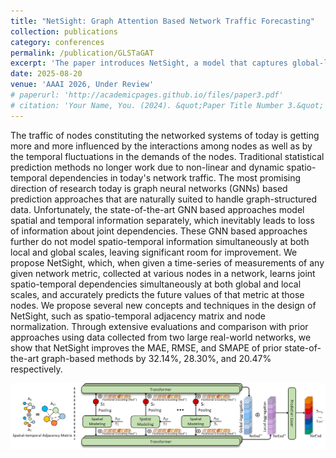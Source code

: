 ```yaml
---
title: "NetSight: Graph Attention Based Network Traffic Forecasting"
collection: publications
category: conferences
permalink: /publication/GLSTaGAT
excerpt: 'The paper introduces NetSight, a model that captures global-local spatial-temporal dependencies through a data-driven fusion graph, node normalization, and multi-head attention, significantly improving network traffic forecasting accuracy.'
date: 2025-08-20
venue: 'AAAI 2026, Under Review'
# paperurl: 'http://academicpages.github.io/files/paper3.pdf'
# citation: 'Your Name, You. (2024). &quot;Paper Title Number 3.&quot; <i>GitHub Journal of Bugs</i>. 1(3).'
---
```


The traffic of nodes constituting the networked systems of today is getting more and more influenced by the interactions among nodes as well as by the temporal fluctuations in the demands of the nodes.
Traditional statistical prediction methods no longer work due to non-linear and dynamic spatio-temporal dependencies in today's network traffic.
The most promising direction of research today is graph neural networks (GNNs) based prediction approaches that are naturally suited to handle graph-structured data.
Unfortunately, the state-of-the-art GNN based approaches model spatial and temporal information separately, which inevitably leads to loss of information about joint dependencies.
These GNN based approaches further do not model spatio-temporal information simultaneously at both local and global scales, leaving significant room for improvement.
We propose NetSight, which, when given a time-series of measurements of any given network metric, collected at various nodes in a network, learns joint spatio-temporal dependencies simultaneously at both global and local scales, and accurately predicts the future values of that metric at those nodes.
We propose several new concepts and techniques in the design of NetSight, such as spatio-temporal adjacency matrix and node normalization.
Through extensive evaluations and comparison with prior approaches using data collected from two large real-world networks, we show that NetSight improves the MAE, RMSE, and SMAPE of prior state-of-the-art graph-based methods by 32.14%, 28.30%, and 20.47% respectively.

![GLSTaGAT Framework](../images/papers/GLSTaGAT/framework.png)